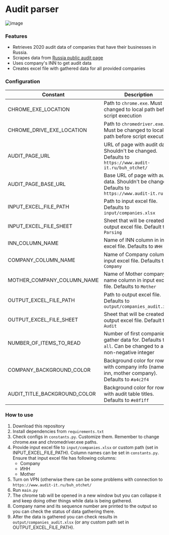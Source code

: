 # Audit parser
![image](https://user-images.githubusercontent.com/56559854/157432409-46d83507-97bf-4891-803e-bd6ca9633cfa.png)

### Features
- Retrieves 2020 audit data of companies that have their businesses in Russia.
- Scrapes data from [Russia public audit page](https://www.audit-it.ru/buh_otchet/) 
- Uses company's INN to get audit data
- Creates excel file with gathered data for all provided companies


### Configuration
| Constant                      | Description                                                                                                 |
| ----------------------------- | ----------------------------------------------------------------------------------------------------------  |
| CHROME_EXE_LOCATION           | Path to `chrome.exe`. Must be changed to local path before script execution                                 |
| CHROME_DRIVE_EXE_LOCATION     | Path to `chromedriver.exe`. Must be changed to local path before script execution                           |
| AUDIT_PAGE_URL                | URL of page with audit data. Shouldn't be changed. Defaults to `https://www.audit-it.ru/buh_otchet/`        |
| AUDIT_PAGE_BASE_URL           | Base URL of page with audit data. Shouldn't be changed. Defaults to `https://www.audit-it.ru`               |
| INPUT_EXCEL_FILE_PATH         | Path to input excel file. Defaults to `input/companies.xlsx`                                                |
| INPUT_EXCEL_FILE_SHEET        | Sheet that will be created in output excel file. Default to `Parsing`                                       |
| INN_COLUMN_NAME               | Name of INN column in input excel file. Defaults to `ИНН`                                                   |
| COMPANY_COLUMN_NAME           | Name of Company column in input excel file. Defaults to `Company`                                           |
| MOTHER_COMPANY_COLUMN_NAME    | Name of Mother company name column in input excel file. Defaults to `Mother`                                |
| OUTPUT_EXCEL_FILE_PATH        | Path to output excel file. Defaults to `output/companies_audit.xlsx`                                        |
| OUTPUT_EXCEL_FILE_SHEET       | Sheet that will be created in output excel file. Default to `Audit`                                         |
| NUMBER_OF_ITEMS_TO_READ       | Number of first companies to gather data for. Defaults to `all`. Can be changed to any non-negative integer |
| COMPANY_BACKGROUND_COLOR      | Background color for rows with company info (name, inn, mother company). Defaults to `#a4c2f4`              |
| AUDIT_TITLE_BACKGROUND_COLOR  | Background color for rows with audit table titles. Defaults to `#e8f1ff`                                    |


### How to use
1. Download this repository
2. Install dependencies from `requirements.txt`
3. Check configs in `constants.py`. Customize them. Remember to change chrome.exe and chromedriver.exe paths.
4. Provide input excel file to `input/companies.xlsx` or custom path (set in INPUT_EXCEL_FILE_PATH). Column names can be set in `constants.py`. Ensure that input excel file has following columns:
    - Company
    - ИНН
    - Mother
5. Turn on VPN (otherwise there can be some problems with connection to `https://www.audit-it.ru/buh_otchet/`
6. Run `main.py`
7. The chrome tab will be opened in a new window but you can collapse it and keep doing other things while data is being gathered.
8. Company name and its sequence number are printed to the output so you can check the status of data gathering there.
9. After the data is gathered you can check results in `output/companies_audit.xlsx` (or any custom path set in OUTPUT_EXCEL_FILE_PATH).
